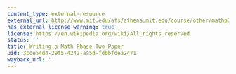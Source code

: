 ```yaml
---
content_type: external-resource
external_url: http://www.mit.edu/afs/athena.mit.edu/course/other/mathp2/www/piil.html
has_external_license_warning: true
license: https://en.wikipedia.org/wiki/All_rights_reserved
status: ''
title: Writing a Math Phase Two Paper
uid: 3cde54d4-29f5-4242-aa5d-fdbbfdea2471
wayback_url: ''
---
```


